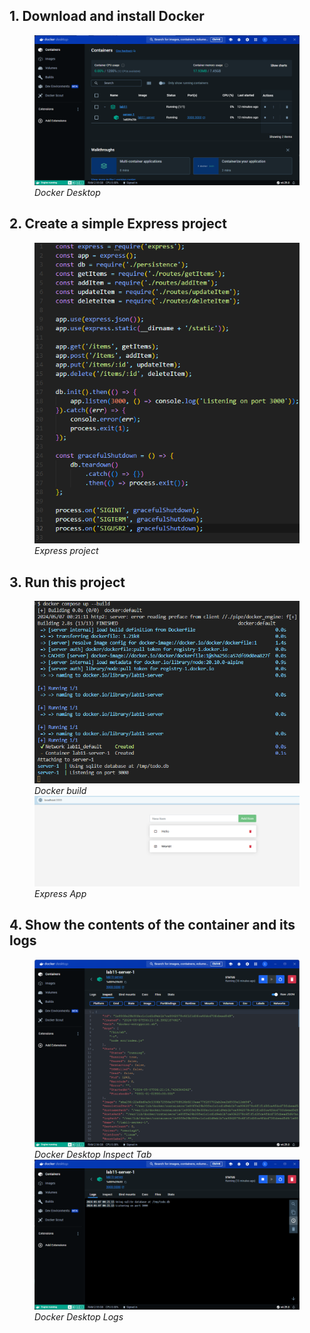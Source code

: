## 1. Download and install Docker

<figure>
  <img src="./src/static/screenshots/docker-desktop.png">
  <figcaption><em>Docker Desktop</em></figcaption>
</figure>

## 2. Create a simple Express project

<figure>
  <img src="./src/static/screenshots/express-project.png">
  <figcaption><em>Express project</em></figcaption>
</figure>

## 3. Run this project

<figure>
  <img src="./src/static/screenshots/docker-build.png">
  <figcaption><em>Docker build</em></figcaption>

  <img src="./src/static/screenshots/express-app.png">
  <figcaption><em>Express App</em></figcaption>
</figure>

## 4. Show the contents of the container and its logs

<figure>
  <img src="./src/static/screenshots/docker-desktop-inspect.png">
  <figcaption><em>Docker Desktop Inspect Tab</em></figcaption>
  
  <img src="./src/static/screenshots/docker-desktop-logs.png">
  <figcaption><em>Docker Desktop Logs</em></figcaption>
</figure>
